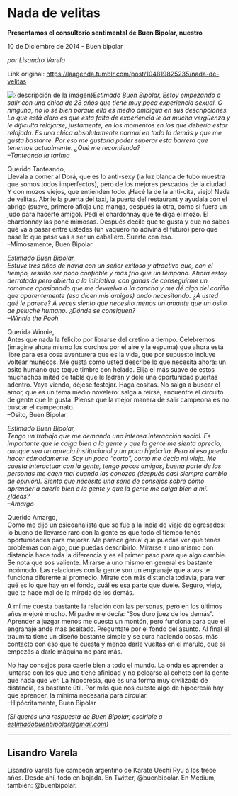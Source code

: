 # Nada de velitas

**Presentamos el consultorio sentimental de Buen Bipolar, nuestro**

10 de Diciembre de 2014 - Buen bipolar

_por Lisandro Varela_

Link original: https://laagenda.tumblr.com/post/104819825235/nada-de-velitas

![{descripción de la imagen}](https://64.media.tumblr.com/16660406ce2929343e356f2a297ecc15/tumblr_inline_pjzt0cZv1p1t588lx_500.jpg)E*stimado Buen Bipolar, Estoy empezando a salir con una chica de 28 años que tiene muy poca experiencia sexual. O ninguna, no lo sé bien porque ella es medio ambigua en sus descripciones. Lo que está claro es que esta falta de experiencia le da mucha vergüenza y le dificulta relajarse, justamente, en los momentos en los que debería estar relajada. Es una chica absolutamente normal en todo lo demás y que me gusta bastante. Por eso me gustaría poder superar esta barrera que tenemos actualmente. ¿Qué me recomienda?*  
*–Tanteando la tarima*

Querido Tanteando,  
Llevala a comer al Dorá, que es lo anti-sexy (la luz blanca de tubo muestra que somos todos imperfectos), pero de los mejores pescados de la ciudad. Y con mozos viejos, que entienden todo. ¡Hacé la de la anti-cita, viejo! Nada de velitas. Abrile la puerta del taxi, la puerta del restaurant y ayudala con el abrigo (suave, primero afloja una manga, después la otra, como si fuera un judo para hacerte amigo). Pedí el chardonnay que te diga el mozo. El chardonnay las pone mimosas. Después decile que te gusta y que no sabés qué va a pasar entre ustedes (un vaquero no adivina el futuro) pero que pase lo que pase vas a ser un caballero. Suerte con eso.  
–Mimosamente, Buen Bipolar

*Estimado Buen Bipolar,*  
*Estuve tres años de novia con un señor exitoso y atractivo que, con el tiempo, resultó ser poco confiable y más frío que un témpano. Ahora estoy derrotada pero abierta a la iniciativa, con ganas de conseguirme un romance apasionado que me devuelva a la cancha y me dé algo del cariño que aparentemente (eso dicen mis amigas) ando necesitando. ¿A usted qué le parece? A veces siento que necesito menos un amante que un osito de peluche humano. ¿Dónde se consiguen?*  
*–Winnie the Pooh*

Querida Winnie,  
Antes que nada la felicito por librarse del cretino a tiempo. Celebremos (imagine ahora mismo los corchos por el aire y la espuma) que ahora está libre para esa cosa aventurera que es la vida, que por supuesto incluye voltear muñecos. Me gusta como usted describe lo que necesita ahora: un osito humano que toque timbre con helado. Elija el más suave de estos muchachos mitad de tabla que le ladran y dele una oportunidad puertas adentro. Vaya viendo, déjese festejar. Haga cositas. No salga a buscar el amor, que es un tema medio novelero: salga a reírse, encuentre el circuito de gente que le gusta.  Piense que la mejor manera de salir campeona es no buscar el campeonato.  
–Osito, Buen Bipolar

*Estimado Buen Bipolar,*  
*Tengo un trabajo que me demanda una intensa interacción social. Es importante que le caiga bien a la gente y que la gente me sienta aprecio, aunque sea un aprecio institucional y un poco hipócrita. Pero ni eso puedo hacer cómodamente. Soy un poco “corto”, como me decía mi vieja. Me cuesta interactuar con la gente, tengo pocos amigos, buena parte de las personas me caen mal cuando las conozco (después casi siempre cambio de opinión). Siento que necesito una serie de consejos sobre cómo aprender a caerle bien a la gente y que la gente me caiga bien a mí. ¿Ideas?*  
*–Amargo*

Querido Amargo,  
Como me dijo un psicoanalista que se fue a la India de viaje de egresados: lo bueno de llevarse raro con la gente es que todo el tiempo tenés oportunidades para mejorar. Me parece genial que puedas ver que tenés problemas con algo, que puedas describirlo. Mirarse a uno mismo con distancia hace toda la diferencia y es el primer paso para que algo cambie. Se nota que sos valiente. Mirarse a uno mismo en general es bastante incómodo. Las relaciones con la gente son un engranaje que a vos te funciona diferente al promedio. Mirate con más distancia todavía, para ver qué es lo que hay en el fondo, cuál es esa parte que duele. Seguro, viejo, que te hace mal de la mirada de los demás.

A mí me cuesta bastante la relación con las personas, pero en los últimos años mejoré mucho. Mi padre me decía: “Sos duro juez de los demás”. Aprender a juzgar menos me cuesta un montón, pero funciona para que el engranaje ande más aceitado. Preguntate por el fondo del asunto. Al final el traumita tiene un diseño bastante simple y se cura haciendo cosas, más contacto con eso que te cuesta y menos darle vueltas en el marulo, que si empezás a darle máquina no para más.

No hay consejos para caerle bien a todo el mundo. La onda es aprender a juntarse con los que uno tiene afinidad y no pelearse al cohete con la gente que nada que ver. La hipocresía, que es una forma muy civilizada  de distancia, es bastante útil. Por más que nos cueste algo de hipocresía hay que aprender, la mínima necesaria para circular.  
–Hipócritamente, Buen Bipolar

*(Si querés una respuesta de Buen Bipolar, escirible a estimadobuenbipolar@gmail.com)*

---

Lisandro Varela
---------------

Lisandro Varela fue campeón argentino de Karate Uechi Ryu a los trece años. Desde ahí, todo en bajada. En Twitter, @buenbipolar. En Medium, también: @buenbipolar.

